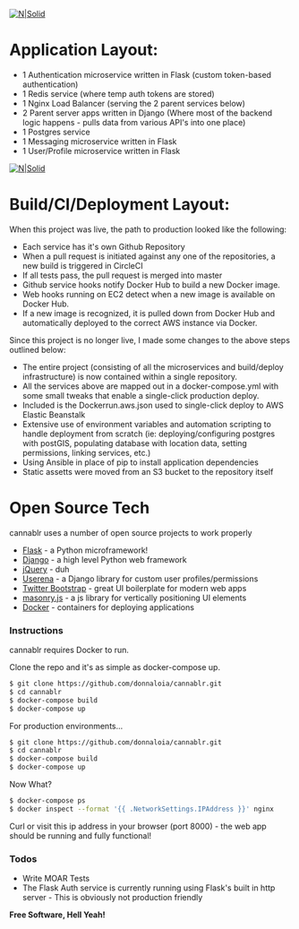
[![N|Solid](https://cldup.com/dTxpPi9lDf.thumb.png)](https://nodesource.com/products/nsolid)
# Application Layout: 

 - 1 Authentication microservice written in Flask (custom token-based authentication)
 - 1 Redis service (where temp auth tokens are stored) 
 - 1 Nginx Load Balancer (serving the 2 parent services below)
 - 2 Parent server apps written in Django (Where most of the backend logic happens - pulls data from various API's into one place) 
 - 1 Postgres service 
 - 1 Messaging microservice written in Flask
 - 1 User/Profile microservice written in Flask

[![N|Solid](https://raw.github.com/donnaloia/cannablr/master/parentserver/housekeeping/Drawing.png)](https://raw.github.com/donnaloia/cannablr/master/web/housekeeping/Drawing.png)

# Build/CI/Deployment Layout:

When this project was live, the path to production looked like the following:
 - Each service has it's own Github Repository
 - When a pull request is initiated against any one of the repositories, a new build is triggered in CircleCI
 - If all tests pass, the pull request is merged into master
 - Github service hooks notify Docker Hub to build a new Docker image.
 - Web hooks running on EC2 detect when a new image is available on Docker Hub.  
 - If a new image is recognized, it is pulled down from Docker Hub and automatically deployed to the correct AWS instance via Docker.

Since this project is no longer live, I made some changes to the above steps outlined below:
 - The entire project (consisting of all the microservices and build/deploy infrastructure) is now contained within a single repository.
 - All the services above are mapped out in a docker-compose.yml with some small tweaks that enable a single-click production deploy.
 - Included is the Dockerrun.aws.json used to single-click deploy to AWS Elastic Beanstalk
 - Extensive use of environment variables and automation scripting to handle deployment from scratch (ie: deploying/configuring postgres with postGIS, populating database with location data, setting permissions, linking services, etc.)
 - Using Ansible in place of pip to install application dependencies
 - Static assetts were moved from an S3 bucket to the repository itself


# Open Source Tech
cannablr uses a number of open source projects to work properly
* [Flask] - a Python microframework!
* [Django] - a high level Python web framework
* [jQuery] - duh
* [Userena] - a Django library for custom user profiles/permissions
* [Twitter Bootstrap] - great UI boilerplate for modern web apps
* [masonry.js] - a js library for vertically positioning UI elements
* [Docker] - containers for deploying applications


### Instructions

cannablr requires Docker to run.

Clone the repo and it's as simple as docker-compose up.

```sh
$ git clone https://github.com/donnaloia/cannablr.git
$ cd cannablr
$ docker-compose build
$ docker-compose up
```

For production environments...

```sh
$ git clone https://github.com/donnaloia/cannablr.git
$ cd cannablr
$ docker-compose build
$ docker-compose up
```

Now What?
```sh
$ docker-compose ps
$ docker inspect --format '{{ .NetworkSettings.IPAddress }}' nginx
```
Curl or visit this ip address in your browser (port 8000) - the web app should be running and fully functional!

### Todos

 - Write MOAR Tests
 - The Flask Auth service is currently running using Flask's built in http server - This is obviously not production friendly


**Free Software, Hell Yeah!**

[//]: # (These are reference links used in the body of this note and get stripped out when the markdown processor does its job. There is no need to format nicely because it shouldn't be seen. Thanks SO - http://stackoverflow.com/questions/4823468/store-comments-in-markdown-syntax)


   [dill]: <https://github.com/joemccann/dillinger>
   [git-repo-url]: <https://github.com/joemccann/dillinger.git>
   [john gruber]: <http://daringfireball.net>
   [df1]: <http://daringfireball.net/projects/markdown/>
   [markdown-it]: <https://github.com/markdown-it/markdown-it>
   [Ace Editor]: <http://ace.ajax.org>
   [Django]: <https://www.djangoproject.com/>
   [Twitter Bootstrap]: <http://twitter.github.com/bootstrap/>
   [Flask]: <http://flask.pocoo.org/>
   [jQuery]: <http://jquery.com>
   [userena]: <https://github.com/bread-and-pepper/django-userena>
   [masonry.js]: <http://masonry.desandro.com/>
   [AngularJS]: <http://angularjs.org>
   [Docker]: <http://docker.com>

   [PlDb]: <https://github.com/joemccann/dillinger/tree/master/plugins/dropbox/README.md>
   [PlGh]: <https://github.com/joemccann/dillinger/tree/master/plugins/github/README.md>
   [PlGd]: <https://github.com/joemccann/dillinger/tree/master/plugins/googledrive/README.md>
   [PlOd]: <https://github.com/joemccann/dillinger/tree/master/plugins/onedrive/README.md>
   [PlMe]: <https://github.com/joemccann/dillinger/tree/master/plugins/medium/README.md>
   [PlGa]: <https://github.com/RahulHP/dillinger/blob/master/plugins/googleanalytics/README.md>
